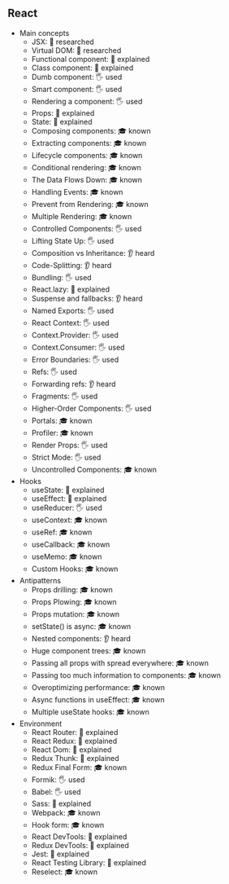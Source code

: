 ## React

- Main concepts
  - JSX: 🔬 researched
  - Virtual DOM: 🔬 researched
  - Functional component: 🙋 explained
  - Class component: 🙋 explained
  - Dumb component: 🖐️ used
  - Smart component: 🖐️ used
  - Rendering a component: 🖐️ used
  - Props: 🙋 explained
  - State: 🙋 explained
  - Composing components: 🎓 known
  - Extracting components: 🎓 known
  - Lifecycle components: 🎓 known
  - Conditional rendering: 🎓 known
  - The Data Flows Down: 🎓 known
  - Handling Events: 🎓 known
  - Prevent from Rendering: 🎓 known
  - Multiple Rendering: 🎓 known
  - Controlled Components: 🖐️ used
  - Lifting State Up: 🖐️ used
  - Composition vs Inheritance: 👂 heard
  - Code-Splitting: 👂 heard
  - Bundling: 🖐️ used
  - React.lazy: 🙋 explained
  - Suspense and fallbacks: 👂 heard
  - Named Exports: 🖐️ used
  - React Context: 🖐️ used
  - Context.Provider: 🖐️ used
  - Context.Consumer: 🖐️ used
  - Error Boundaries: 🖐️ used
  - Refs: 🖐️ used
  - Forwarding refs: 👂 heard
  - Fragments: 🖐️ used
  - Higher-Order Components: 🖐️ used
  - Portals: 🎓 known
  - Profiler: 🎓 known
  - Render Props: 🖐️ used
  - Strict Mode: 🖐️ used
  - Uncontrolled Components: 🎓 known
- Hooks
  - useState: 🙋 explained
  - useEffect: 🙋 explained
  - useReducer: 🖐️ used
  - useContext: 🎓 known
  - useRef: 🎓 known
  - useCallback: 🎓 known
  - useMemo: 🎓 known
  - Custom Hooks: 🎓 known
- Antipatterns
  - Props drilling: 🎓 known
  - Props Plowing: 🎓 known
  - Props mutation: 🎓 known
  - setState() is async: 🎓 known
  - Nested components: 👂 heard
  - Huge component trees: 🎓 known
  - Passing all props with spread everywhere: 🎓 known
  - Passing too much information to components: 🎓 known
  - Overoptimizing performance: 🎓 known
  - Async functions in useEffect: 🎓 known
  - Multiple useState hooks: 🎓 known
- Environment
  - React Router: 🙋 explained
  - React Redux: 🙋 explained
  - React Dom: 🙋 explained
  - Redux Thunk: 🙋 explained
  - Redux Final Form: 🎓 known
  - Formik: 🖐️ used
  - Babel: 🖐️ used
  - Sass: 🙋 explained
  - Webpack: 🎓 known
  - Hook form: 🎓 known
  - React DevTools: 🙋 explained
  - Redux DevTools: 🙋 explained
  - Jest: 🙋 explained
  - React Testing Library: 🙋 explained
  - Reselect: 🎓 known
